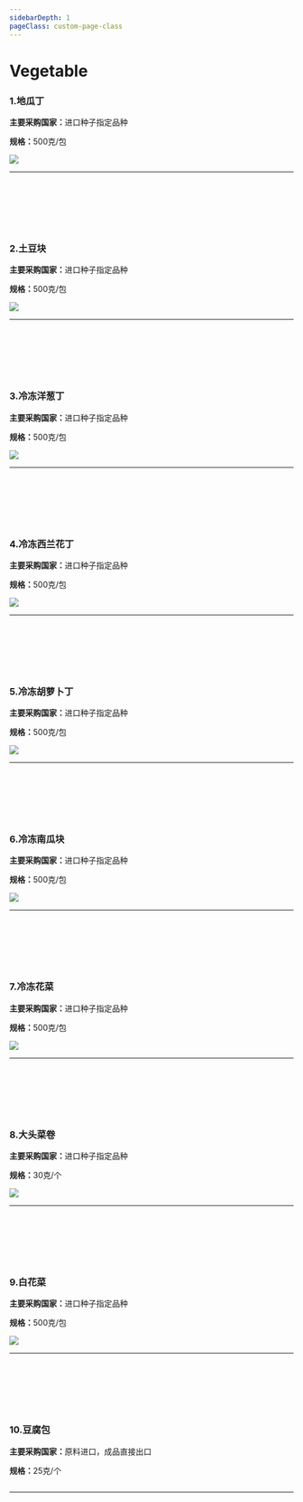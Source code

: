 ```yaml
---
sidebarDepth: 1
pageClass: custom-page-class
---
```

# Vegetable


### 1.地瓜丁
<p><strong>主要采购国家：</strong>进口种子指定品种</p>
<p><strong>规格：</strong>500克/包</p>
<div class="imgb" >
 <img  src="https://yuhuawebsite.oss-cn-hongkong.aliyuncs.com/V-V-1.%E5%9C%B0%E7%93%9C%E4%B8%81--Sweet%20potato%20cubes.jpg">
</div>
<hr>
<br>
<br>
<br>
<br>
<br>

### 2.土豆块
<p><strong>主要采购国家：</strong>进口种子指定品种</p>
<p><strong>规格：</strong>500克/包</p>
<div class="imgb" >
 <img  src="https://yuhuawebsite.oss-cn-hongkong.aliyuncs.com/V-V-2%E5%9C%9F%E8%B1%86%E5%9D%97--Potato%20cubes.jpg">
</div>
<hr>
<br>
<br>
<br>
<br>
<br>

### 3.冷冻洋葱丁
<p><strong>主要采购国家：</strong>进口种子指定品种</p>
<p><strong>规格：</strong>500克/包</p>
<div class="imgb" >
 <img  src="https://yuhuawebsite.oss-cn-hongkong.aliyuncs.com/V-V-3.%E5%86%B7%E5%86%BB%E6%B4%8B%E8%91%B1%E4%B8%81--Frozen%20onion%20cubes.jpg">
</div>
<hr>
<br>
<br>
<br>
<br>
<br>

### 4.冷冻西兰花丁
<p><strong>主要采购国家：</strong>进口种子指定品种</p>
<p><strong>规格：</strong>500克/包</p>
<div class="imgb" >
 <img  src="https://yuhuawebsite.oss-cn-hongkong.aliyuncs.com/V-V-4.%E5%86%B7%E5%86%BB%E8%A5%BF%E8%93%9D%E8%8A%B1%E4%B8%81--Frozen%20broccoli%20cubes.jpg">
</div>
<hr>
<br>
<br>
<br>
<br>
<br>

### 5.冷冻胡萝卜丁
<p><strong>主要采购国家：</strong>进口种子指定品种</p>
<p><strong>规格：</strong>500克/包</p>
<div class="imgb" >
 <img  src="https://yuhuawebsite.oss-cn-hongkong.aliyuncs.com/V-V-5.%E5%86%B7%E5%86%BB%E8%83%A1%E8%90%9D%E5%8D%9C%E4%B8%81--Frozen%20carrot%20cubes.jpg">
</div>
<hr>
<br>
<br>
<br>
<br>
<br>

### 6.冷冻南瓜块
<p><strong>主要采购国家：</strong>进口种子指定品种</p>
<p><strong>规格：</strong>500克/包</p>
<div class="imgb" >
 <img  src="http://yuhuawebsite.oss-cn-hongkong.aliyuncs.com/V-V-6.%E5%86%B7%E5%86%BB%E5%8D%97%E7%93%9C%E5%9D%97--Frozen%20pumpkin%20cube.jpg">
</div>
<hr>
<br>
<br>
<br>
<br>
<br>

### 7.冷冻花菜
<p><strong>主要采购国家：</strong>进口种子指定品种</p>
<p><strong>规格：</strong>500克/包</p>
<div class="imgb" >
 <img  src="https://yuhuawebsite.oss-cn-hongkong.aliyuncs.com/V-V-7.%E5%86%B7%E5%86%BB%E8%8A%B1%E8%8F%9C--Frozen%20cauliflower.jpg">
</div>
<hr>
<br>
<br>
<br>
<br>
<br>

### 8.大头菜卷
<p><strong>主要采购国家：</strong>进口种子指定品种</p>
<p><strong>规格：</strong>30克/个</p>
<div class="imgb" >
 <img  src="http://yuhuawebsite.oss-cn-hongkong.aliyuncs.com/V-V-8.%E5%A4%A7%E5%A4%B4%E8%8F%9C%E5%8D%B7--Cabbage%20roll.jpg">
</div>
<hr>
<br>
<br>
<br>
<br>
<br>

### 9.白花菜
<p><strong>主要采购国家：</strong>进口种子指定品种</p>
<p><strong>规格：</strong>500克/包</p>
<div class="imgb" >
 <img  src="https://yuhuawebsite.oss-cn-hongkong.aliyuncs.com/V-V-9.%E7%99%BD%E8%8A%B1%E8%8F%9C--Cauliflower.jpg">
</div>
<hr>
<br>
<br>
<br>
<br>
<br>

### 10.豆腐包
<p><strong>主要采购国家：</strong>原料进口，成品直接出口</p>
<p><strong>规格：</strong>25克/个</p>
<div class="imgb" >
 <img  src="">
</div>
<hr>
<br>
<br>
<br>
<br>
<br>